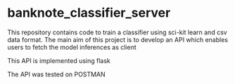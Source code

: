 # banknote_classifier_server

This repository contains code to train a classifier using sci-kit learn and csv data format. The main aim of this project is to develop an API which enables users to fetch the model inferences as client


This API is implemented using flask

The API was tested on POSTMAN 